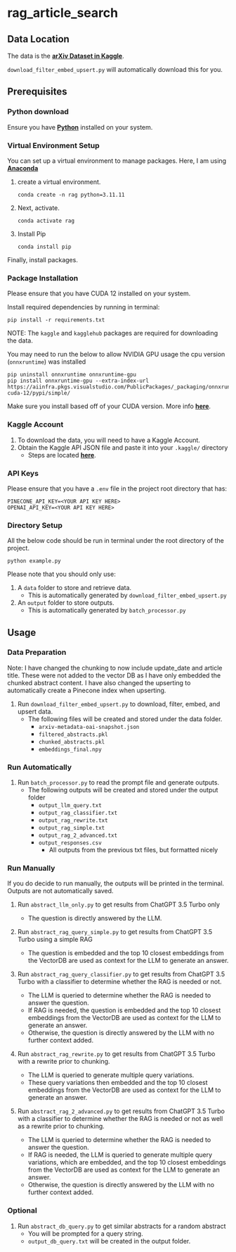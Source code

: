 # rag_article_search


## Data Location
The data is the **[arXiv Dataset in Kaggle](https://www.kaggle.com/datasets/Cornell-University/arxiv)**.

`download_filter_embed_upsert.py` will automatically download this for you.

## Prerequisites
### Python download
Ensure you have **[Python](https://www.python.org/downloads/)** installed on your system.

### Virtual Environment Setup
You can set up a virtual environment to manage packages. Here, I am using **[Anaconda](https://docs.conda.io/projects/conda/en/stable/user-guide/install/index.html)**
1. create a virtual environment.
    ```
    conda create -n rag python=3.11.11
    ```
2. Next, activate.
    ```
    conda activate rag
    ```
3. Install Pip
    ```
    conda install pip
    ```

Finally, install packages.

### Package Installation
Please ensure that you have CUDA 12 installed on your system. 

Install required dependencies by running in terminal:
```
pip install -r requirements.txt
```
NOTE: The `kaggle` and `kagglehub` packages are required for downloading the data.

You may need to run the below to allow NVIDIA GPU usage the cpu version (`onnxruntime`) was installed
```
pip uninstall onnxruntime onnxruntime-gpu
pip install onnxruntime-gpu --extra-index-url https://aiinfra.pkgs.visualstudio.com/PublicPackages/_packaging/onnxruntime-cuda-12/pypi/simple/
```
Make sure you install based off of your CUDA version. More info **[here](https://onnxruntime.ai/docs/install/)**.

### Kaggle Account
1. To download the data, you will need to have a Kaggle Account.
2. Obtain the Kaggle API JSON file and paste it into your `.kaggle/` directory
    - Steps are located **[here](https://www.kaggle.com/docs/api#authentication)**.

### API Keys
Please ensure that you have a `.env` file in the project root directory that has:
```
PINECONE_API_KEY=<YOUR API KEY HERE>
OPENAI_API_KEY=<YOUR API KEY HERE>
```

### Directory Setup
All the below code should be run in terminal under the root directory of the project.
```
python example.py
```

Please note that you should only use:
1. A `data` folder to store and retrieve data.
    - This is automatically generated by `download_filter_embed_upsert.py`
2. An `output` folder to store outputs.
    - This is automatically generated by `batch_processor.py`

## Usage
### Data Preparation
Note: I have changed the chunking to now include update_date and article title. These were not added to the vector DB as I have only embedded the chunked abstract content. I have also changed the upserting to automatically create a Pinecone index when upserting.

1. Run `download_filter_embed_upsert.py` to download, filter, embed, and upsert data.
    - The following files will be created and stored under the data folder.
        - `arxiv-metadata-oai-snapshot.json`
        - `filtered_abstracts.pkl`
        - `chunked_abstracts.pkl`
        - `embeddings_final.npy`

### Run Automatically
1. Run `batch_processor.py` to read the prompt file and generate outputs.
    - The following outputs will be created and stored under the output folder
        - `output_llm_query.txt`
        - `output_rag_classifier.txt`
        - `output_rag_rewrite.txt`
        - `output_rag_simple.txt`
        - `output_rag_2_advanced.txt`
        - `output_responses.csv`
            - All outputs from the previous txt files, but formatted nicely

### Run Manually
If you do decide to run manually, the outputs will be printed in the terminal. Outputs are not automatically saved.

1. Run `abstract_llm_only.py` to get results from ChatGPT 3.5 Turbo only
    - The question is directly answered by the LLM.

2. Run `abstract_rag_query_simple.py` to get results from ChatGPT 3.5 Turbo using a simple RAG
    - The question is embedded and the top 10 closest embeddings from the VectorDB are used as context for the LLM to generate an answer.

3. Run `abstract_rag_query_classifier.py` to get results from ChatGPT 3.5 Turbo with a classifier to determine whether the RAG is needed or not.
    - The LLM is queried to determine whether the RAG is needed to answer the question.
    - If RAG is needed, the question is embedded and the top 10 closest embeddings from the VectorDB are used as context for the LLM to generate an answer.
    - Otherwise, the question is directly answered by the LLM with no further context added.

4. Run `abstract_rag_rewrite.py` to get results from ChatGPT 3.5 Turbo with a rewrite prior to chunking.
    - The LLM is queried to generate multiple query variations.
    - These query variations then embedded and the top 10 closest embeddings from the VectorDB are used as context for the LLM to generate an answer.

5. Run `abstract_rag_2_advanced.py` to get results from ChatGPT 3.5 Turbo with a classifier to determine whether the RAG is needed or not as well as a rewrite prior to chunking.
    - The LLM is queried to determine whether the RAG is needed to answer the question.
    - If RAG is needed, the LLM is queried to generate multiple query variations, which are embedded, and the top 10 closest embeddings from the VectorDB are used as context for the LLM to generate an answer.
    - Otherwise, the question is directly answered by the LLM with no further context added.

### Optional
1. Run `abstract_db_query.py` to get similar abstracts for a random abstract
    - You will be prompted for a query string.
    - `output_db_query.txt` will be created in the output folder.

